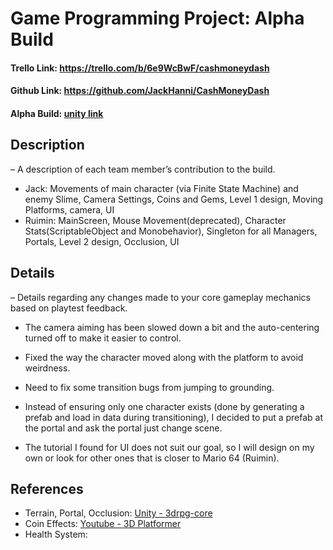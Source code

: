 # Game Programming Project: Alpha Build
#### Trello Link: https://trello.com/b/6e9WcBwF/cashmoneydash 
#### Github Link: https://github.com/JackHanni/CashMoneyDash 
#### Alpha Build: [unity link](https://play.unity.com/mg/other/alphabuild-2)


## Description 
– A description of each team member’s contribution to the build.
* Jack: Movements of main character (via Finite State Machine) and enemy Slime, Camera Settings, Coins and Gems, Level 1 design, Moving Platforms, camera, UI
* Ruimin: MainScreen, Mouse Movement(deprecated), Character Stats(ScriptableObject and Monobehavior), Singleton for all Managers, Portals, Level 2 design, Occlusion, UI 

## Details 
– Details regarding any changes made to your core gameplay mechanics based on playtest feedback.

* The camera aiming has been slowed down a bit and the auto-centering turned off to make it easier to control.

* Fixed the way the character moved along with the platform to avoid weirdness.

* Need to fix some transition bugs from jumping to grounding.

* Instead of ensuring only one character exists (done by generating a prefab and load in data during transitioning), I decided to put a prefab at the portal and ask the portal just change scene.

* The tutorial I found for UI does not suit our goal, so I will design on my own or look for other ones that is closer to Mario 64 (Ruimin).


## References
- Terrain, Portal, Occlusion: [Unity - 3drpg-core](https://learn.u3d.cn/tutorial/3drpg-core)
- Coin Effects: [Youtube - 3D Platformer](https://www.youtube.com/playlist?list=PLiyfvmtjWC_V_H-VMGGAZi7n5E0gyhc37)
- Health System:
